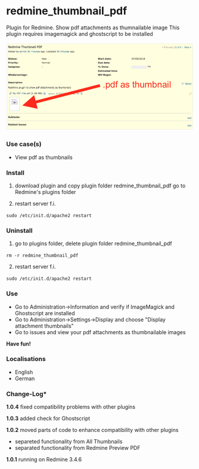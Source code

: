 # redmine_thumbnail_pdf

Plugin for Redmine. Show pdf attachments as thumnailable image
This plugin requires imagemagick and ghostscript to be installed

![PNG that represents a quick overview](/doc/Overview.png)

### Use case(s)

* View pdf as thumbnails

### Install

1. download plugin and copy plugin folder redmine_thumbnail_pdf go to Redmine's plugins folder 

2. restart server f.i.

`sudo /etc/init.d/apache2 restart`

### Uninstall

1. go to plugins folder, delete plugin folder redmine_thumbnail_pdf

`rm -r redmine_thumbnail_pdf`

2. restart server f.i. 

`sudo /etc/init.d/apache2 restart`

### Use

* Go to Administration->Information and verify if ImageMagick and Ghostscript are installed
* Go to Administration->Settings->Display and choose "Display attachment thumbnails"
* Go to issues and view your pdf attachments as thumbnailable images

**Have fun!**

### Localisations

* English
* German

### Change-Log* 

**1.0.4** fixed compatibility problems with other plugins

**1.0.3** added check for Ghostscript

**1.0.2** moved parts of code to enhance compatibility with other plugins
- separeted functionality from All Thumbnails
- separated functionality from Redmine Preview PDF

**1.0.1** running on Redmine 3.4.6
